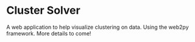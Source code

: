 # Cluster Solver
A web application to help visualize clustering on data. Using the web2py framework. More details to come!

